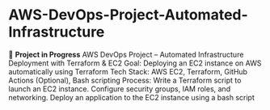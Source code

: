 # AWS-DevOps-Project-Automated-Infrastructure
🚀 **Project in Progress** 
AWS DevOps Project – Automated Infrastructure Deployment with Terraform & EC2
 Goal: Deploying an EC2 instance on AWS automatically using Terraform
	  Tech Stack: AWS EC2, Terraform, GitHub Actions (Optional), Bash scripting
	  Process:
Write a Terraform script to launch an EC2 instance.
Configure security groups, IAM roles, and networking.
Deploy an application to the EC2 instance using a bash script
